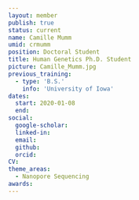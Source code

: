 ```yaml
---
layout: member
publish: true
status: current
name: Camille Mumm
umid: crmumm
position: Doctoral Student
title: Human Genetics Ph.D. Student
picture: Camille_Mumm.jpg
previous_training:
  - type: 'B.S.'
    info: 'University of Iowa'
dates:
  start: 2020-01-08
  end: 
social: 
  google-scholar: 
  linked-in: 
  email: 
  github:
  orcid:
CV: 
theme_areas:
  - Nanopore Sequencing
awards:
---
```



